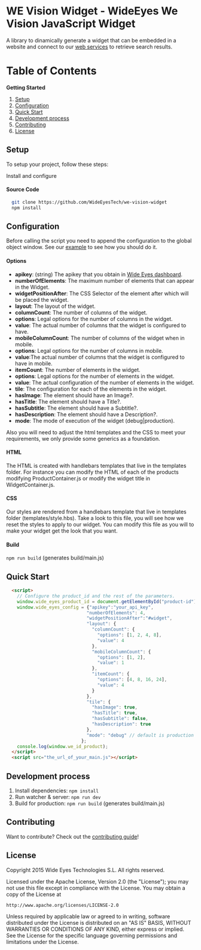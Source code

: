 WE Vision Widget - WideEyes We Vision JavaScript Widget
==============

A library to dinamically generate a widget that can be embedded in a website and connect to our [web services](http://docs.wide-eyes.it) to retrieve search results.

Table of Contents
=================
**Getting Started**

1. [Setup](#setup)
1. [Configuration](#configuration)
1. [Quick Start](#quick-start)
1. [Development process](#development-process)
1. [Contributing](#contributing)
1. [License](#license)

Setup
-------------
To setup your project, follow these steps:

Install and configure

#### Source Code

```sh
  git clone https://github.com/WideEyesTech/we-vision-widget
  npm install
```

Configuration
---------------

Before calling the script you need to append the configuration to the global object window.
See our [example](example.html) to see how you should do it.

#### Options

 * **apikey**: (string) The apikey that you obtain in [Wide Eyes dashboard](http://dashboard.wide-eyes.it/#/APIkey).
 * **numberOfElements**: The maximum number of elements that can appear in the Widget.
 * **widgetPositionAfter**: The CSS Selector of the element after which will be placed the widget.
 * **layout**: The layout of the widget.
  * **columnCount**: The number of columns of the widget.
   * **options**: Legal options for the number of columns in the widget.
   * **value**: The actual number of columns that the widget is configured to have.
  * **mobileColumnCount**: The number of columns of the widget when in mobile.
   * **options**: Legal options for the number of columns in mobile.
   * **value**:The actual number of columns that the widget is configured to have in mobile.
  * **itemCount**: The number of elements in the widget. 
   * **options**: Legal options for the number of elements in the widget.
   * **value**: The actual configuration of the number of elements in the widget.
 * **tile**: The configuration for each of the elements in the widget.
  * **hasImage**: The element should have an Image?.
  * **hasTitle**: The element should have a Title?.
  * **hasSubtitle**: The element should have a Subtitle?.
  * **hasDescription**: The element should have a Description?.
 * **mode**: The mode of execution of the widget (debug|production).
 
Also you will need to adjust the html templates and the CSS to meet your requirements, we only provide some generics as a foundation.

#### HTML

The HTML is created with handlebars templates that live in the templates folder. For instance you can modify the HTML of each of the products modifying ProductContainer.js
or modify the widget title in WidgetContainer.js.

#### CSS

Our styles are rendered from a handlebars template that live in templates folder (templates/style.hbs).
Take a look to this file, you will see how we reset the styles to apply to our widget.
You can modify this file as you will to make your widget get the look that you want.

#### Build

```npm run build``` (generates build/main.js)


Quick Start
-------------

```html
  <script>
    // Configure the product_id and the rest of the parameters.
    window.wide_eyes_product_id = document.getElementById("product-id").innerHTML;
    window.wide_eyes_config = {"apikey":"your_api_key",
                              "numberOfElements": 4,
                              "widgetPositionAfter":"#widget",
                              "layout": {
                                "columnCount": {
                                  "options": [1, 2, 4, 8],
                                  "value": 4
                                },
                                "mobileColumnCount": {
                                  "options": [1, 2],
                                  "value": 1
                                },
                                "itemCount": {
                                  "options": [4, 8, 16, 24],
                                  "value": 4
                                }
                              },
                              "tile": {
                                "hasImage": true,
                                "hasTitle": true,
                                "hasSubtitle": false,
                                "hasDescription": true
                              },
                              "mode": "debug" // default is production
                            };
    console.log(window.we_id_product);
  </script>
  <script src="the_url_of_your_main.js"></script>
```


Development process
--------------------

1. Install dependencies: ```npm install```
2. Run watcher & server: ```npm run dev```
3. Build for production: ```npm run build``` (generates build/main.js)


Contributing
-----------------

Want to contribute? Check out the [contributing guide](CONTRIBUTING.md)!

License
----------------

Copyright 2015 Wide Eyes Technologies S.L. All rights reserved.

Licensed under the Apache License, Version 2.0 (the "License");
you may not use this file except in compliance with the License.
You may obtain a copy of the License at

    http://www.apache.org/licenses/LICENSE-2.0

Unless required by applicable law or agreed to in writing, software
distributed under the License is distributed on an "AS IS" BASIS,
WITHOUT WARRANTIES OR CONDITIONS OF ANY KIND, either express or implied.
See the License for the specific language governing permissions and
limitations under the License.
